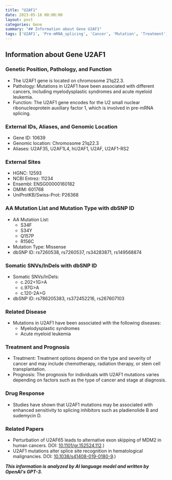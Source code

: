 ```yaml
---
title: "U2AF1"
date: 2023-05-16 00:00:00
layout: post
categories: Gene
summary: "## Information about Gene U2AF1"
tags: ['U2AF1', 'Pre-mRNA_splicing', 'Cancer', 'Mutation', 'Treatment', 'Prognosis', 'Drug_response', 'Alternative_splicing']
---
```


## Information about Gene U2AF1

### Genetic Position, Pathology, and Function
- The U2AF1 gene is located on chromosome 21q22.3.
- Pathology: Mutations in U2AF1 have been associated with different cancers, including myelodysplastic syndromes and acute myeloid leukemia.
- Function: The U2AF1 gene encodes for the U2 small nuclear ribonucleoprotein auxiliary factor 1, which is involved in pre-mRNA splicing.

### External IDs, Aliases, and Genomic Location
- Gene ID: 10639
- Genomic location: Chromosome 21q22.3
- Aliases: U2AF35, U2AF1L4, hU2AF1, U2AF, U2AF1-RS2

### External Sites
- HGNC: 12593
- NCBI Entrez: 11234
- Ensembl: ENSG00000160182
- OMIM: 601768
- UniProtKB/Swiss-Prot: P26368

### AA Mutation List and Mutation Type with dbSNP ID
- AA Mutation List:
     * S34F
     * S34Y
     * Q157P
     * R156C
- Mutation Type: Missense
- dbSNP ID: rs7260538, rs7260537, rs34283871, rs149568874

### Somatic SNVs/InDels with dbSNP ID
- Somatic SNVs/InDels:
     * c.202+1G>A
     * c.97G>A
     * c.120-2A>G
- dbSNP ID: rs786205383, rs372452216, rs267607103

### Related Disease
- Mutations in U2AF1 have been associated with the following diseases:
     * Myelodysplastic syndromes
     * Acute myeloid leukemia
     
### Treatment and Prognosis
- Treatment: Treatment options depend on the type and severity of cancer and may include chemotherapy, radiation therapy, or stem cell transplantation.
- Prognosis: The prognosis for individuals with U2AF1 mutations varies depending on factors such as the type of cancer and stage at diagnosis.

### Drug Response
- Studies have shown that U2AF1 mutations may be associated with enhanced sensitivity to splicing inhibitors such as pladienolide B and sudemycin D.

### Related Papers
- Perturbation of U2AF65 leads to alternative exon skipping of MDM2 in human cancers. DOI: [10.1101/gr.152524.112](https://doi.org/10.1101/gr.152524.112).)
- U2AF1 mutations alter splice site recognition in hematological malignancies. DOI: [10.1038/s41408-019-0180-9](https://doi.org/10.1038/s41408-019-0180-9).)

**_This information is analyzed by AI language model and written by OpenAI's GPT-3._**